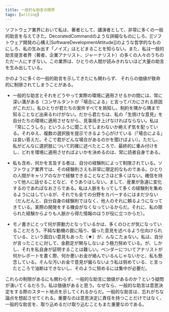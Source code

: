 ```yaml
---
title: 一般的な助言の限界
tags: [writing]
---
```


ソフトウェア業界において私は、著者として、講演者として、非常に多くの一般的助言を与えてきた。DecoratedCommandのような詳細なものにしろ、[[ソフトウェア開発の心構え|SoftwareDevelopmentAttitude]]のような哲学的なものにしろ、私の生み出す「ノイズ」はとどまることを知らない。また、私は一般的助言提言者界（著者、企業アナリスト、ジャーナリスト）の多くの人々のうちのただ一人にすぎない。この業界は、ひとりの人間が読みきれないほど大量の助言を生み出している。

かのように多くの一般的助言を示してきたにも関わらず、
それらの価値が致命的に制限されてしまうことがある。

* 一般的な助言とそれをどうやって実際の環境に適用させるかの間には、常に深い溝がある（コンサルタントが「場合による」と言ってバカにされる原因がこれだ）。私ひとりが君たちの案件すべてを熟知し、制約を隅から隅まで知ることなど出来るわけがない。だから君たちは、私の「生焼けな意見」を自分たちの環境に適用させながら、見事焼き上げなければならない。私は「常にこうしろ」というふうに聞こえてしまわないか絶えず気を配っている。それゆえ、複数の選択肢を提示できるよう心がけている（「場合による」は良い答えだ。そこで君がどんな場合があるのかを聞けばよい）。ただし、私がどんなに選択肢について的確に述べたところで、最終的に重み付けをし、どれを環境に適用させればよいかを決めるのは、常に読者自身である。

* 私も含め、何かを言及する者は、自分の経験則によって制限されている。ソフトウェア業界では、その経験則さえも非常に限定的なものである。ひとりの人間がキャリアのなかで経験できることなどさほど多くはない。確信を持って他人に話せることなど、そうありはしない。まして、産業が急速に変化するのであればなおさらである。私は人脈をもってして多くの経験則を集めるようにはしているが、それでも全ての分野をカバーするにはまだ少ない（だんだんと、自分自身の経験則ではなく、他人のそれに頼るようになってきている。実際の開発をする機会がなくなっているからだ。それに、私の限られた経験からよりも人脈から得た情報のほうが役に立つからだ）。

* モノ書きにとって何が原動力となっているかは、多くのひとが気になっていることだろう。不純な動機の罠に陥り、偏った意見を述べるよう仕向けられている、という面白い意見もあった（★）が、んなこたぁない。私は、自分が言ったことに対して、金勘定が関与しないよう極力努めている。が、しかし、それを私自身が証明することは難しい。ベンダーについてアナリストが何かレポートを書く際、何か悪いお金が絡んでいるんじゃないかと、私も懸念している。そんな汚いお金で意見が偏らないよう私は努めている、と言ったところで油断はできないし、そのように努めるには集中が必要だ。

これらの制限があるにも関わらず、一般的な助言に価値があるのか？という疑問が湧いてくるだろう。私は価値があると思う。なぜなら、一般的な助言は意思決定をする際のスタート地点を示してくれるからだ。一般的な助言は、忘れがちな論点を想起させてくれる。重要なのは意思決定に責任を持つことだけではなく、一般的な助言を、取り込めるだけ取り込むこともまた重要なのである。
